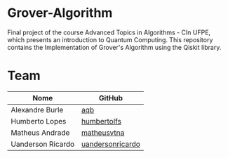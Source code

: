 # Grover-Algorithm
Final project of the course Advanced Topics in Algorithms - CIn UFPE, which presents an introduction to Quantum Computing. This repository contains the Implementation of Grover's Algorithm using the Qiskit library. 

# Team
| Nome  | GitHub |
| ------------- | ------------- |
|  Alexandre Burle  | [aqb](https://github.com/aqb)  |
|  Humberto Lopes  | [humbertolfs](https://github.com/humbertolfs) |
| Matheus Andrade | [matheusvtna](https://github.com/matheusvtna) |
| Uanderson Ricardo | [uandersonricardo](https://github.com/uandersonricardo) |
